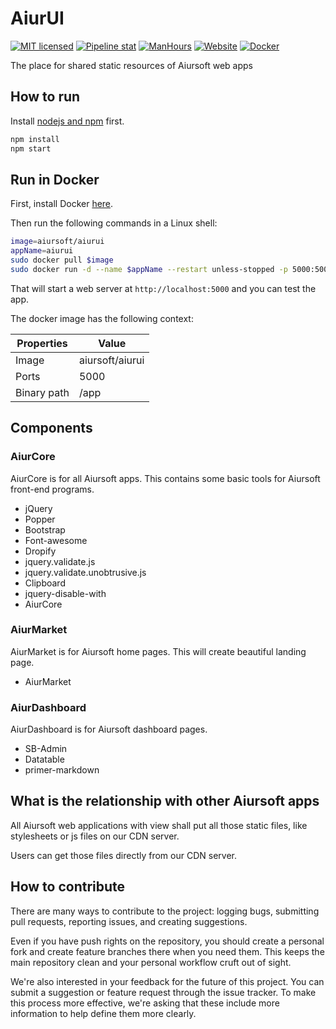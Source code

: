 # AiurUI

[![MIT licensed](https://img.shields.io/badge/license-MIT-blue.svg)](https://gitlab.aiursoft.cn/aiursoft/aiurui/-/blob/master/LICENSE)
[![Pipeline stat](https://gitlab.aiursoft.cn/aiursoft/aiurui/badges/master/pipeline.svg)](https://gitlab.aiursoft.cn/aiursoft/aiurui/-/pipelines)
[![ManHours](https://manhours.aiursoft.cn/r/gitlab.aiursoft.cn/aiursoft/aiurui.svg)](https://gitlab.aiursoft.cn/aiursoft/aiurui/-/commits/master?ref_type=heads)
[![Website](https://img.shields.io/website?url=https%3A%2F%2Fui.aiursoft.cn)](https://ui.aiursoft.cn)
[![Docker](https://img.shields.io/docker/pulls/aiursoft/aiurui.svg)](https://hub.docker.com/r/aiursoft/aiurui)

The place for shared static resources of Aiursoft web apps

## How to run

Install [nodejs and npm](https://nodejs.org) first.

```bash
npm install
npm start
```

## Run in Docker

First, install Docker [here](https://docs.docker.com/get-docker/).

Then run the following commands in a Linux shell:

```bash
image=aiursoft/aiurui
appName=aiurui
sudo docker pull $image
sudo docker run -d --name $appName --restart unless-stopped -p 5000:5000 $image
```

That will start a web server at `http://localhost:5000` and you can test the app.

The docker image has the following context:

| Properties  | Value                                  |
|-------------|----------------------------------------|
| Image       | aiursoft/aiurui                        |
| Ports       | 5000                                   |
| Binary path | /app                                   |

## Components

### AiurCore

AiurCore is for all Aiursoft apps. This contains some basic tools for Aiursoft front-end programs.

* jQuery
* Popper
* Bootstrap
* Font-awesome
* Dropify
* jquery.validate.js
* jquery.validate.unobtrusive.js
* Clipboard
* jquery-disable-with
* AiurCore

### AiurMarket

AiurMarket is for Aiursoft home pages. This will create beautiful landing page.

* AiurMarket

### AiurDashboard

AiurDashboard is for Aiursoft dashboard pages.

* SB-Admin
* Datatable
* primer-markdown

## What is the relationship with other Aiursoft apps

All Aiursoft web applications with view shall put all those static files, like stylesheets or js files on our CDN server.

Users can get those files directly from our CDN server.

## How to contribute

There are many ways to contribute to the project: logging bugs, submitting pull requests, reporting issues, and creating suggestions.

Even if you have push rights on the repository, you should create a personal fork and create feature branches there when you need them. This keeps the main repository clean and your personal workflow cruft out of sight.

We're also interested in your feedback for the future of this project. You can submit a suggestion or feature request through the issue tracker. To make this process more effective, we're asking that these include more information to help define them more clearly.
